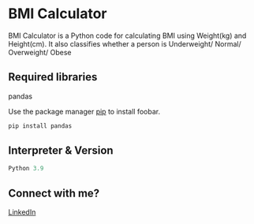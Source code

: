 # BMI Calculator

BMI Calculator is a Python code for calculating BMI using Weight(kg) and Height(cm). It also classifies whether a person is Underweight/ Normal/ Overweight/ Obese

## Required libraries

pandas

Use the package manager [pip](https://pip.pypa.io/en/stable/) to install foobar.

```bash
pip install pandas
```

## Interpreter & Version

```python
Python 3.9
```

## Connect with me?
[LinkedIn](https://www.linkedin.com/in/sanjeesi/)
